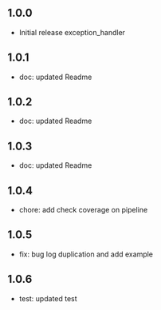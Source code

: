 ## 1.0.0

* Initial release exception_handler

## 1.0.1

* doc: updated Readme

## 1.0.2

* doc: updated Readme

## 1.0.3

* doc: updated Readme

## 1.0.4

* chore: add check coverage on pipeline

## 1.0.5

* fix: bug log duplication and add example

## 1.0.6

* test: updated test
